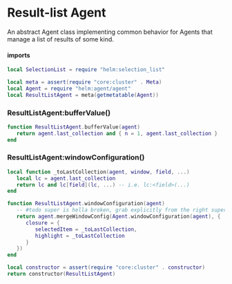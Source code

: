 # Result\-list Agent

An abstract Agent class implementing common behavior for Agents that manage a
list of results of some kind\.


#### imports

```lua
local SelectionList = require "helm:selection_list"
```


```lua
local meta = assert(require "core:cluster" . Meta)
local Agent = require "helm:agent/agent"
local ResultListAgent = meta(getmetatable(Agent))
```


### ResultListAgent:bufferValue\(\)

```lua
function ResultListAgent.bufferValue(agent)
   return agent.last_collection and { n = 1, agent.last_collection }
end
```


### ResultListAgent:windowConfiguration\(\)

```lua
local function _toLastCollection(agent, window, field, ...)
   local lc = agent.last_collection
   return lc and lc[field](lc, ...) -- i.e. lc:<field>(...)
end

function ResultListAgent.windowConfiguration(agent)
   -- #todo super is hella broken, grab explicitly from the right superclass
   return agent.mergeWindowConfig(Agent.windowConfiguration(agent), {
      closure = {
         selectedItem = _toLastCollection,
         highlight = _toLastCollection
      }
   })
end
```


```lua
local constructor = assert(require "core:cluster" . constructor)
return constructor(ResultListAgent)
```
